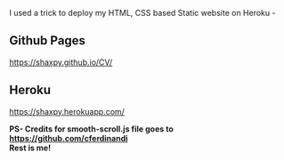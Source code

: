 I used a trick to deploy my HTML, CSS based Static website on Heroku -
## Github Pages
https://shaxpy.github.io/CV/
## Heroku 
https://shaxpy.herokuapp.com/

**PS- Credits for smooth-scroll.js file goes to https://github.com/cferdinandi \
Rest is me!**
